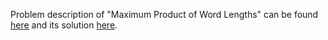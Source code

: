 Problem description of "Maximum Product of Word Lengths" can be found [here](https://leetcode.com/problems/maximum-product-of-word-lengths/description/) and its solution [here](https://github.com/aurimas13/Solutions-To-Problems/blob/main/LeetCode/Python%20Solutions/Maximum%20Number%20of%20Balloons/maximum.py).